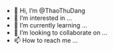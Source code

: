 - 👋 Hi, I’m @ThaoThuDang
- 👀 I’m interested in ...
- 🌱 I’m currently learning ...
- 💞️ I’m looking to collaborate on ...
- 📫 How to reach me ...

<!---
ThaoThuDang/ThaoThuDang is a ✨ special ✨ repository because its `README.md` (this file) appears on your GitHub profile.
You can click the Preview link to take a look at your changes.
--->
